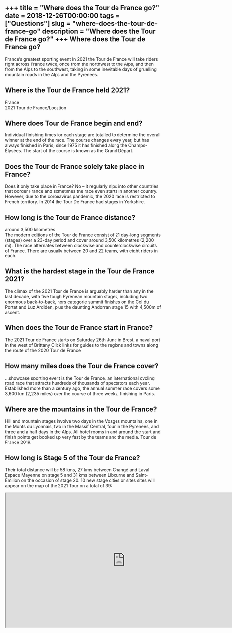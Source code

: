 +++
title = "Where does the Tour de France go?"
date = 2018-12-26T00:00:00
tags = ["Questions"]
slug = "where-does-the-tour-de-france-go"
description = "Where does the Tour de France go?"
+++
Where does the Tour de France go?
---------------------------------

France’s greatest sporting event In 2021 the Tour de France will take riders right across France twice, once from the northwest to the Alps, and then from the Alps to the southwest, taking in some inevitable days of gruelling mountain roads in the Alps and the Pyrenees.

Where is the Tour de France held 2021?
--------------------------------------

France  
2021 Tour de France/Location

Where does Tour de France begin and end?
----------------------------------------

Individual finishing times for each stage are totalled to determine the overall winner at the end of the race. The course changes every year, but has always finished in Paris; since 1975 it has finished along the Champs-Élysées. The start of the course is known as the Grand Départ.

Does the Tour de France solely take place in France?
----------------------------------------------------

Does it only take place in France? No – it regularly nips into other countries that border France and sometimes the race even starts in another country. However, due to the coronavirus pandemic, the 2020 race is restricted to French territory. In 2014 the Tour De France had stages in Yorkshire.

How long is the Tour de France distance?
----------------------------------------

around 3,500 kilometres  
The modern editions of the Tour de France consist of 21 day-long segments (stages) over a 23-day period and cover around 3,500 kilometres (2,200 mi). The race alternates between clockwise and counterclockwise circuits of France. There are usually between 20 and 22 teams, with eight riders in each.

What is the hardest stage in the Tour de France 2021?
-----------------------------------------------------

The climax of the 2021 Tour de France is arguably harder than any in the last decade, with five tough Pyrenean mountain stages, including two enormous back-to-back, hors categorie summit finishes on the Col du Portet and Luz Ardiden, plus the daunting Andorran stage 15 with 4,500m of ascent.

When does the Tour de France start in France?
---------------------------------------------

The 2021 Tour de France starts on Saturday 26th June in Brest, a naval port in the west of Brittany Click links for guides to the regions and towns along the route of the 2020 Tour de France

How many miles does the Tour de France cover?
---------------------------------------------

…showcase sporting event is the Tour de France, an international cycling road race that attracts hundreds of thousands of spectators each year. Established more than a century ago, the annual summer race covers some 3,600 km (2,235 miles) over the course of three weeks, finishing in Paris.

Where are the mountains in the Tour de France?
----------------------------------------------

Hill and mountain stages involve two days in the Vosges mountains, one in the Monts du Lyonnais, two in the Massif Central, four in the Pyrenees, and three and a half days in the Alps. All hotel rooms in and around the start and finish points get booked up very fast by the teams and the media. Tour de France 2019.

How long is Stage 5 of the Tour de France?
------------------------------------------

Their total distance will be 58 kms, 27 kms between Changé and Laval Espace Mayenne on stage 5 and 31 kms between Libourne and Saint-Émilion on the occasion of stage 20. 10 new stage cities or sites sites will appear on the map of the 2021 Tour on a total of 39:

<iframe allow="accelerometer; autoplay; clipboard-write; encrypted-media; gyroscope; picture-in-picture" allowfullscreen="" class="__youtube_prefs__  epyt-is-override  no-lazyload" data-no-lazy="1" data-origheight="433" data-origwidth="770" data-skipgform_ajax_framebjll="" height="433" id="_ytid_88563" loading="lazy" src="https://www.youtube.com/embed/ZacOS8NBK6U?enablejsapi=1&autoplay=0&cc_load_policy=0&cc_lang_pref=&iv_load_policy=1&loop=0&modestbranding=0&rel=1&fs=1&playsinline=0&autohide=2&theme=dark&color=red&controls=1&" title="YouTube player" width="770"></iframe>